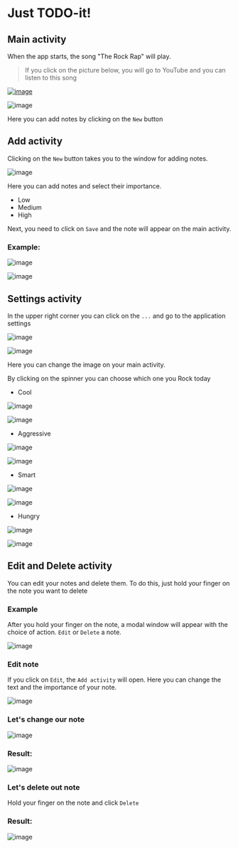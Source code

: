 # Just TODO-it!
## Main activity
When the app starts, the song "The Rock Rap" will play.
>If you click on the picture below, you will go to YouTube and you can listen to this song

[![image](https://img.youtube.com/vi/dzdiMRovyK0/0.jpg)](https://www.youtube.com/watch?v=YOUTUBE_VIDEO_ID_HERE)

![image](https://user-images.githubusercontent.com/91558943/222920975-4873c1be-b5b7-4f5e-9a5a-a3cdf45dd89b.png)

Here you can add notes by clicking on the `New` button

## Add activity
Clicking on the `New` button takes you to the window for adding notes.

![image](https://user-images.githubusercontent.com/91558943/222921208-2108d46d-95af-456e-b0cb-6ba49c4c27aa.png)

Here you can add notes and select their importance.
* Low
* Medium
* High

Next, you need to click on `Save` and the note will appear on the main activity.

### Example:
![image](https://user-images.githubusercontent.com/91558943/222921518-7ce8a543-5e9d-4c1c-a163-222d33f9f714.png)

![image](https://user-images.githubusercontent.com/91558943/222921547-89385e59-7937-4286-bc32-5de571731f23.png)

## Settings activity
In the upper right corner you can click on the `...`  and go to the application settings

![image](https://user-images.githubusercontent.com/91558943/222921883-1d17b1af-fb45-400c-ae8f-922261acbf0c.png)

![image](https://user-images.githubusercontent.com/91558943/222921920-4cf6e27a-cdfd-4287-ae8b-69dab9cbe412.png)

Here you can change the image on your main activity.

By clicking on the spinner you can choose which one you Rock today

* Cool

![image](https://user-images.githubusercontent.com/91558943/222922140-41b8b93e-22d9-46d1-b690-cead86384f91.png)

![image](https://user-images.githubusercontent.com/91558943/222921547-89385e59-7937-4286-bc32-5de571731f23.png)

* Aggressive

![image](https://user-images.githubusercontent.com/91558943/222922162-1ad68075-447b-4cbd-84a0-3df1d69a8520.png)

![image](https://user-images.githubusercontent.com/91558943/222922170-24657569-d947-4c29-8002-7b609eb20ec3.png)

* Smart

![image](https://user-images.githubusercontent.com/91558943/222922203-5b2a31a9-def9-41a9-8605-9738d664deec.png)

![image](https://user-images.githubusercontent.com/91558943/222922210-aa7f4630-fe2d-498e-b04a-5590a7078e70.png)

* Hungry

![image](https://user-images.githubusercontent.com/91558943/222922222-1841e0f5-3d69-47bb-b8ff-6621a120a6e6.png)

![image](https://user-images.githubusercontent.com/91558943/222922236-5bcb09ec-2cde-4ea3-82f9-c918281f33f9.png)

## Edit and Delete activity
You can edit your notes and delete them. To do this, just hold your finger on the note you want to delete

### Example
After you hold your finger on the note, a modal window will appear with the choice of action. `Edit` or `Delete` a note.

![image](https://user-images.githubusercontent.com/91558943/222922465-1c56b5c6-48eb-4c85-8f64-2a3df32aeea2.png)

### Edit note
If you click on `Edit`, the `Add activity` will open. Here you can change the text and the importance of your note.

![image](https://user-images.githubusercontent.com/91558943/222922610-fbedebf6-e46f-4521-a949-65ef3bc750d6.png)

### Let's change our note
![image](https://user-images.githubusercontent.com/91558943/222922746-226a270a-4c5c-4cf0-b666-2b5bb61c4c50.png)

### Result:
![image](https://user-images.githubusercontent.com/91558943/222922759-e9729a17-fab5-4ef9-8b00-11b842776b01.png)

### Let's delete out note
Hold your finger on the note and click `Delete`

### Result:
![image](https://user-images.githubusercontent.com/91558943/222922860-808cf214-262b-44ff-a972-5f24f4e49453.png)
